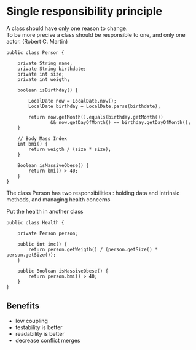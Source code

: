# Single responsibility principle

A class should have only one reason to change.  
To be more precise a class should be responsible to one, and only one actor. (Robert C. Martin)

```
public class Person {

    private String name;
    private String birthdate;
    private int size;
    private int weigth;

    boolean isBirthday() {

        LocalDate now = LocalDate.now();
        LocalDate birthday = LocalDate.parse(birthdate);

        return now.getMonth().equals(birthday.getMonth())
                && now.getDayOfMonth() == birthday.getDayOfMonth();
    }

    // Body Mass Index
    int bmi() {
        return weigth / (size * size);
    }

    Boolean isMassiveObese() {
        return bmi() > 40;
    }
}
```
The class Person has two responsibilities : holding data and intrinsic methods, and managing health concerns

Put the health in another class 
```
public class Health {

    private Person person;

    public int imc() {
        return person.getWeigth() / (person.getSize() * person.getSize());
    }

    public Boolean isMassiveObese() {
        return person.bmi() > 40;
    }
}
```

## Benefits
- low coupling
- testability is better
- readability is better
- decrease conflict merges


